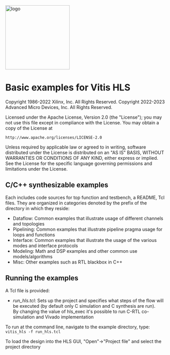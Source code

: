 <img src="./Images/logo.gif" alt="logo" width="200"/>

# Basic examples for Vitis HLS

Copyright 1986-2022 Xilinx, Inc. All Rights Reserved. 
Copyright 2022-2023 Advanced Micro Devices, Inc. All Rights Reserved.

Licensed under the Apache License, Version 2.0 (the "License");
you may not use this file except in compliance with the License.
You may obtain a copy of the License at

    http://www.apache.org/licenses/LICENSE-2.0

Unless required by applicable law or agreed to in writing, software
distributed under the License is distributed on an "AS IS" BASIS,
WITHOUT WARRANTIES OR CONDITIONS OF ANY KIND, either express or implied.
See the License for the specific language governing permissions and
limitations under the License.

## C/C++ synthesizable examples

Each includes code sources for top function and testbench, a README, Tcl files.  They are organized in categories denoted by the prefix of the directory in which they reside:
* Dataflow: Common examples that illustrate usage of different channels and topologies
* Pipelining: Common examples that illustrate pipeline pragma usage for loops and functions
* Interface: Common examples that illustrate the usage of the various modes and interface protocols
* Modeling: Math and DSP examples and other common use models/algorithms
* Misc: Other examples such as RTL blackbox in C++

## Running the examples
A Tcl file is provided:
* _run_hls.tcl_: Sets up the project and specifies what steps of the flow will be executed (by default only C simulation and C synthesis are run).  
  By changing the value of hls_exec it's possible to run C-RTL co-simulation and Vivado implementation

To run at the command line, navigate to the example directory, type:
`vitis_hls -f run_hls.tcl`

To load the design into the HLS GUI, "Open"->"Project file" and select the project directory
